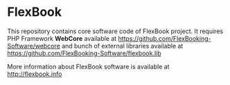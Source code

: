 # FlexBook

This repository contains core software code of FlexBook project. It requires PHP Framework **WebCore** available at <https://github.com/FlexBooking-Software/webcore> and bunch of external libraries available at <https://github.com/FlexBooking-Software/flexbook.lib>

More information about FlexBook software is available at <http://flexbook.info>
